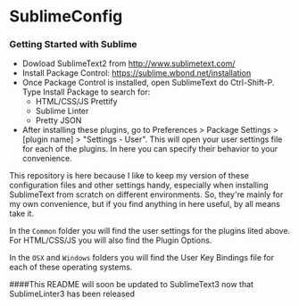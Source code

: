 SublimeConfig
=============

### Getting Started with Sublime

- Dowload SublimeText2 from http://www.sublimetext.com/
- Install Package Control: https://sublime.wbond.net/installation
- Once Package Control is installed, open SublimeText do Ctrl-Shift-P. Type Install Package to search for:
  - HTML/CSS/JS Prettify
  - Sublime Linter
  - Pretty JSON
- After installing these plugins, go to Preferences > Package Settings > [plugin name] > "Settings - User". This will open your user settings file for each of the plugins. In here you can specify their behavior to your convenience.

This repository is here because I like to keep my version of these configuration files and other settings handy, especially when installing SublimeText from scratch on different environments. So, they're mainly for my own convenience, but if you find anything in here useful, by all means take it.

In the `Common` folder you will find the user settings for the plugins lited above. For HTML/CSS/JS you will also find the Plugin Options.

In the `OSX` and `Windows` folders you will find the User Key Bindings file for each of these operating systems.

####This README will soon be updated to SublimeText3 now that SublimeLinter3 has been released
